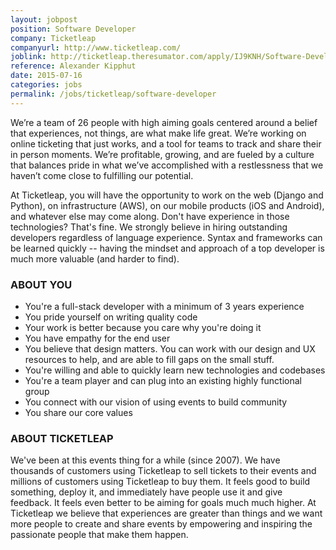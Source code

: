 ```yaml
---
layout: jobpost
position: Software Developer
company: Ticketleap
companyurl: http://www.ticketleap.com/
joblink: http://ticketleap.theresumator.com/apply/IJ9KNH/Software-Developer
reference: Alexander Kipphut
date: 2015-07-16
categories: jobs
permalink: /jobs/ticketleap/software-developer
---
```


We’re a team of 26 people with high aiming goals centered around a belief that experiences, not things, are what make life great. We’re working on online ticketing that just works, and a tool for teams to track and share their in person moments.<!--more--> We’re profitable, growing, and are fueled by a culture that balances pride in what we’ve accomplished with a restlessness that we haven’t come close to fulfilling our potential.

At Ticketleap, you will have the opportunity to work on the web (Django and Python), on infrastructure (AWS), on our mobile products (iOS and Android), and whatever else may come along. Don't have experience in those technologies? That's fine. We strongly believe in hiring outstanding developers regardless of language experience. Syntax and frameworks can be learned quickly -- having the mindset and approach of a top developer is much more valuable (and harder to find).

### ABOUT YOU
* You're a full-stack developer with a minimum of 3 years experience
* You pride yourself on writing quality code
* Your work is better because you care why you're doing it
* You have empathy for the end user
* You believe that design matters. You can work with our design and UX resources to help, and are able to fill gaps on the small stuff.
* You're willing and able to quickly learn new technologies and codebases
* You're a team player and can plug into an existing highly functional group
* You connect with our vision of using events to build community
* You share our core values

### ABOUT TICKETLEAP
We've been at this events thing for a while (since 2007). We have thousands of customers using Ticketleap to sell tickets to their events and millions of customers using Ticketleap to buy them. It feels good to build something, deploy it, and immediately have people use it and give feedback. It feels even better to be aiming for goals much much higher.  At Ticketleap we believe that experiences are greater than things and we want more people to create and share events by empowering and inspiring the passionate people that make them happen.